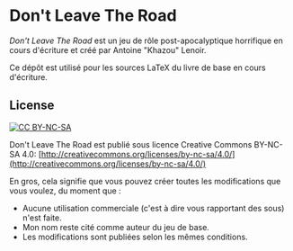 # Don't Leave The Road

*Don't Leave The Road* est un jeu de rôle post-apocalyptique horrifique en cours d'écriture et créé par Antoine "Khazou" Lenoir.

Ce dépôt est utilisé pour les sources LaTeX du livre de base en cours d'écriture.

## License

[![CC BY-NC-SA](https://img.shields.io/badge/License-CC%20BY--NC--SA-brightgreen.svg)](http://creativecommons.org/licenses/by-nc-sa/4.0/)

Don't Leave The Road est publié sous licence Creative Commons BY-NC-SA 4.0: [http://creativecommons.org/licenses/by-nc-sa/4.0/](http://creativecommons.org/licenses/by-nc-sa/4.0/)

En gros, cela signifie que vous pouvez créer toutes les modifications que vous voulez, du moment que :

* Aucune utilisation commerciale (c'est à dire vous rapportant des sous) n'est faite.
* Mon nom reste cité comme auteur du jeu de base.
* Les modifications sont publiées selon les mêmes conditions.


